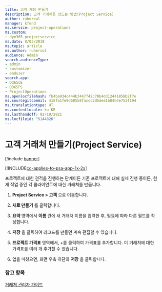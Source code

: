 ```yaml
---
title: 고객 계정 만들기
description: 고객 거래처를 만드는 방법(Project Service)
author: ruhercul
manager: kfend
ms.service: project-operations
ms.custom:
- dyn365-projectservice
ms.date: 8/03/2018
ms.topic: article
ms.author: ruhercul
audience: Admin
search.audienceType:
- admin
- customizer
- enduser
search.app:
- D365CE
- D365PS
- ProjectOperations
ms.openlocfilehash: fb4ba934c444b3447f42c78b4dd1244185bb2f7e
ms.sourcegitcommit: 418fa1fe9d605b8faccc2d5dee1b04b4e753f194
ms.translationtype: HT
ms.contentlocale: ko-KR
ms.lasthandoff: 02/10/2021
ms.locfileid: "5144826"
---
```

# <a name="create-a-customer-account-project-service"></a>고객 거래처 만들기(Project Service)

[!include [banner](../includes/psa-now-project-operations.md)]

[!INCLUDE[cc-applies-to-psa-app-1x-2x](../includes/cc-applies-to-psa-app-1x-2x.md)]

프로젝트에 대한 견적을 진행하는 단계이든 기존 프로젝트에 대해 실제 진행 중이든, 현재 작업 중인 각 클라이언트에 대한 거래처를 만듭니다.  
  
1.  **Project Service > 고객** 으로 이동합니다.  
  
2.  **새로 만들기** 를 클릭합니다.  
  
3.  **요약** 영역에서 **이름** 란에 새 거래처 이름을 입력한 후, 필요에 따라 다른 필드를 작성합니다.  
  
4.  **저장** 을 클릭하여 레코드를 만들면 계속 편집할 수 있습니다.  
  
5.  **프로젝트 가격표** 영역에서, +를 클릭하여 가격표를 추가합니다. 이 거래처에 대한 가격표를 여러 개 추가할 수 있습니다.  
  
6.  업을 마쳤으면, 화면 우측 하단의 **저장** 을 클릭합니다.  
  
### <a name="see-also"></a>참고 항목  
 [거래처 관리자 가이드](../psa/account-manager-guide.md)
